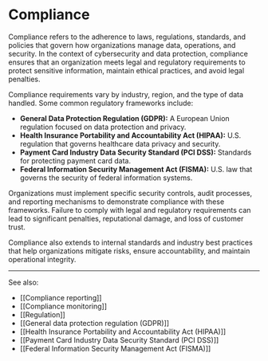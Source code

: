 
# Compliance

Compliance refers to the adherence to laws, regulations, standards, and policies that govern how organizations manage data, operations, and security. In the context of cybersecurity and data protection, compliance ensures that an organization meets legal and regulatory requirements to protect sensitive information, maintain ethical practices, and avoid legal penalties.

Compliance requirements vary by industry, region, and the type of data handled. Some common regulatory frameworks include:

- **General Data Protection Regulation (GDPR):** A European Union regulation focused on data protection and privacy.
- **Health Insurance Portability and Accountability Act (HIPAA):** U.S. regulation that governs healthcare data privacy and security.
- **Payment Card Industry Data Security Standard (PCI DSS):** Standards for protecting payment card data.
- **Federal Information Security Management Act (FISMA):** U.S. law that governs the security of federal information systems.

Organizations must implement specific security controls, audit processes, and reporting mechanisms to demonstrate compliance with these frameworks. Failure to comply with legal and regulatory requirements can lead to significant penalties, reputational damage, and loss of customer trust.

Compliance also extends to internal standards and industry best practices that help organizations mitigate risks, ensure accountability, and maintain operational integrity.

---

See also:

- [[Compliance reporting]]
- [[Compliance monitoring]]
- [[Regulation]]
- [[General data protection regulation (GDPR)]]
- [[Health Insurance Portability and Accountability Act (HIPAA)]]
- [[Payment Card Industry Data Security Standard (PCI DSS)]]
- [[Federal Information Security Management Act (FISMA)]]
